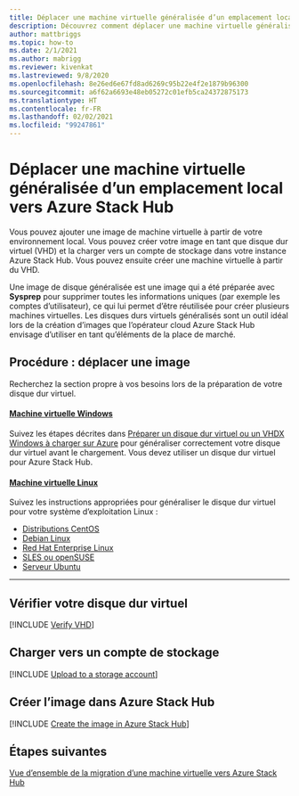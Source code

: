 ```yaml
---
title: Déplacer une machine virtuelle généralisée d’un emplacement local vers Azure Stack Hub
description: Découvrez comment déplacer une machine virtuelle généralisée d’un emplacement local vers Azure Stack Hub.
author: mattbriggs
ms.topic: how-to
ms.date: 2/1/2021
ms.author: mabrigg
ms.reviewer: kivenkat
ms.lastreviewed: 9/8/2020
ms.openlocfilehash: 8e26ed6e67fd8ad6269c95b22e4f2e1879b96300
ms.sourcegitcommit: a6f62a6693e48eb05272c01efb5ca24372875173
ms.translationtype: HT
ms.contentlocale: fr-FR
ms.lasthandoff: 02/02/2021
ms.locfileid: "99247861"
---
```

# <a name="move-a-generalized-vm-from-on-premises-to-azure-stack-hub"></a>Déplacer une machine virtuelle généralisée d’un emplacement local vers Azure Stack Hub

Vous pouvez ajouter une image de machine virtuelle à partir de votre environnement local. Vous pouvez créer votre image en tant que disque dur virtuel (VHD) et la charger vers un compte de stockage dans votre instance Azure Stack Hub. Vous pouvez ensuite créer une machine virtuelle à partir du VHD.

Une image de disque généralisée est une image qui a été préparée avec **Sysprep** pour supprimer toutes les informations uniques (par exemple les comptes d’utilisateur), ce qui lui permet d’être réutilisée pour créer plusieurs machines virtuelles. Les disques durs virtuels généralisés sont un outil idéal lors de la création d’images que l’opérateur cloud Azure Stack Hub envisage d’utiliser en tant qu’éléments de la place de marché.

## <a name="how-to-move-an-image"></a>Procédure : déplacer une image

Recherchez la section propre à vos besoins lors de la préparation de votre disque dur virtuel.

#### <a name="windows-vm"></a>[Machine virtuelle Windows](#tab/port-win)

Suivez les étapes décrites dans [Préparer un disque dur virtuel ou un VHDX Windows à charger sur Azure](/azure/virtual-machines/windows/prepare-for-upload-vhd-image) pour généraliser correctement votre disque dur virtuel avant le chargement. Vous devez utiliser un disque dur virtuel pour Azure Stack Hub.

#### <a name="linux-vm"></a>[Machine virtuelle Linux](#tab/port-linux)

Suivez les instructions appropriées pour généraliser le disque dur virtuel pour votre système d’exploitation Linux :

- [Distributions CentOS](/azure/virtual-machines/linux/create-upload-centos?toc=%2fazure%2fvirtual-machines%2flinux%2ftoc.json)
- [Debian Linux](/azure/virtual-machines/linux/debian-create-upload-vhd?toc=%2fazure%2fvirtual-machines%2flinux%2ftoc.json)
- [Red Hat Enterprise Linux](../operator/azure-stack-redhat-create-upload-vhd.md)
- [SLES ou openSUSE](/azure/virtual-machines/linux/suse-create-upload-vhd?toc=%2fazure%2fvirtual-machines%2flinux%2ftoc.json)
- [Serveur Ubuntu](/azure/virtual-machines/linux/create-upload-ubuntu?toc=%2fazure%2fvirtual-machines%2flinux%2ftoc.json)

---

## <a name="verify-your-vhd"></a>Vérifier votre disque dur virtuel

[!INCLUDE [Verify VHD](../includes/user-compute-verify-vhd.md)]
## <a name="upload-to-a-storage-account"></a>Charger vers un compte de stockage

[!INCLUDE [Upload to a storage account](../includes/user-compute-upload-vhd.md)]

## <a name="create-the-image-in-azure-stack-hub"></a>Créer l’image dans Azure Stack Hub

[!INCLUDE [Create the image in Azure Stack Hub](../includes/user-compute-create-image.md)]

## <a name="next-steps"></a>Étapes suivantes

[Vue d’ensemble de la migration d’une machine virtuelle vers Azure Stack Hub](vm-move-overview.md)
